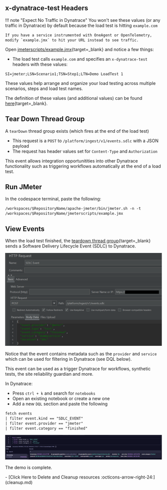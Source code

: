 
## x-dynatrace-test Headers

!!! note "Expect No Traffic in Dynatrace"
    You won't see these values (or any traffic in Dynatrace) by default
    because the load test is hitting `example.com`

    If you have a service instrumented with OneAgent or OpenTelemetry, modify `example.jmx` to hit your URL instead to see traffic.

Open [jmeterscripts/example.jmx](https://github.com/Dynatrace/obslab-jmeter/blob/main/jmeterscripts/example.jmx){target=_blank} and notice a few things:

- The load test calls `example.com` and specifies an `x-dynatrace-test` headers with these values:

```
SI=jmeter;LSN=Scenario1;TSN=Step1;LTN=Demo LoadTest 1
```

These values help arrange and organize your load testing across multiple scenarios, steps and load test names.
      
The definition of these values (and additional values) can be found [here](https://docs.dynatrace.com/docs/platform-modules/automations/cloud-automation/test-automation#tag-tests-with-http-headers){target=_blank}.

## Tear Down Thread Group
A `tearDown` thread group exists (which fires at the end of the load test)

  - This request is a `POST` to `/platform/ingest/v1/events.sdlc` with a JSON payload
  - The request has header values set for `Content-Type` and `Authorization`

This event allows integration opportunitities into other Dynatrace functionality such as triggering workflows automatically at the end of a load test.

## Run JMeter

In the codespace terminal, paste the following:

```
/workspaces/$RepositoryName/apache-jmeter/bin/jmeter.sh -n -t /workspaces/$RepositoryName/jmeterscripts/example.jmx
```

## View Events

When the load test finished, the [teardown thread group](https://github.com/Dynatrace/obslab-jmeter/blob/fc0700075d990c9b5c95a2a69a98a8bc015e256f/jmeterscripts/example.jmx#L47){target=_blank} sends a Software Delivery Lifecycle Event (SDLC) to Dynatrace.

![teardown call](images/teardown.png)

Notice that the event contains metadata such as the `provider` and `service` which can be used for filtering in Dynatrace (see DQL below).

This event can be used as a trigger Dynatrace for workflows, synthetic tests, the site reliability guardian and more.

In Dynatrace:

* Press `ctrl + k` and search for `notebooks`
* Open an existing notebook or create a new one
* Add a new `DQL` section and paste the following

```
fetch events
| filter event.kind == "SDLC_EVENT"
| filter event.provider == "jmeter"
| filter event.category == "finished"
```

![sdlc event](images/sdlc-event.png)

The demo is complete.

<div class="grid cards" markdown>
- [Click Here to Delete and Cleanup resources :octicons-arrow-right-24:](cleanup.md)
</div>
